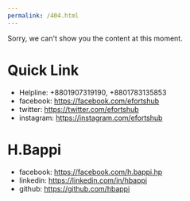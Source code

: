 ```yaml
---
permalink: /404.html
---
```

Sorry, we can't show you the content at this moment.

# Quick Link
- Helpline: +8801907319190, +8801783135853
- facebook: https://facebook.com/efortshub
- twitter: https://twitter.com/efortshub
- instagram: https://instagram.com/efortshub


# H.Bappi
- facebook: https://facebook.com/h.bappi.hp
- linkedin: https://linkedin.com/in/hbappi
- github: https://github.com/hbappi
